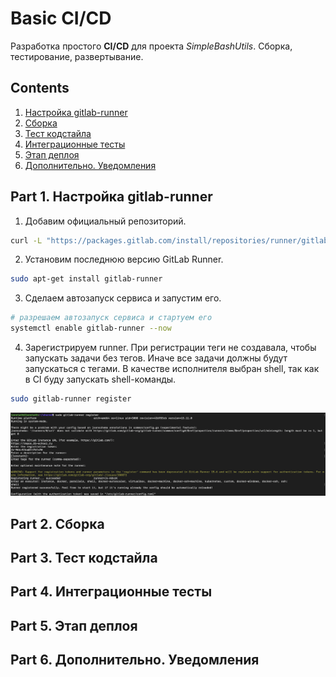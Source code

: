 # Basic CI/CD

Разработка простого **CI/CD** для проекта *SimpleBashUtils*. Сборка, тестирование, развертывание.


## Contents

1. [Настройка gitlab-runner](#part-1-настройка-gitlab-runner)  
2. [Сборка](#part-2-сборка)  
3. [Тест кодстайла](#part-3-тест-кодстайла)   
4. [Интеграционные тесты](#part-4-интеграционные-тесты)  
5. [Этап деплоя](#part-5-этап-деплоя)  
6. [Дополнительно. Уведомления](#part-6-дополнительно-уведомления)

## Part 1. Настройка **gitlab-runner**

1. Добавим официальный репозиторий.

```bash
curl -L "https://packages.gitlab.com/install/repositories/runner/gitlab-runner/script.deb.sh" | sudo bash
```

2. Установим последнюю версию GitLab Runner.

```bash
sudo apt-get install gitlab-runner
```

3. Сделаем автозапуск сервиса и запустим его.

```bash
# разрешаем автозапуск сервиса и стартуем его
systemctl enable gitlab-runner --now
```

4. Зарегистрируем runner. При регистрации теги не создавала, чтобы запускать задачи без тегов. Иначе все задачи должны будут запускаться с тегами. В качестве исполнителя выбран shell, так как в CI буду запускать shell-команды.

```bash
sudo gitlab-runner register
```

![1](../misc/images/1.png)


## Part 2. Сборка

## Part 3. Тест кодстайла

## Part 4. Интеграционные тесты

## Part 5. Этап деплоя

## Part 6. Дополнительно. Уведомления